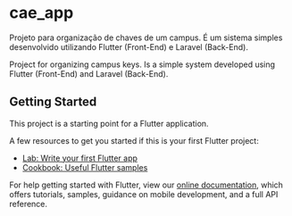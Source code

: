 # cae_app

Projeto para organização de chaves de um campus. É um sistema simples desenvolvido utilizando Flutter (Front-End) e Laravel (Back-End).

Project for organizing campus keys. Is a simple system developed using Flutter (Front-End) and Laravel (Back-End).

## Getting Started

This project is a starting point for a Flutter application.

A few resources to get you started if this is your first Flutter project:

- [Lab: Write your first Flutter app](https://flutter.dev/docs/get-started/codelab)
- [Cookbook: Useful Flutter samples](https://flutter.dev/docs/cookbook)

For help getting started with Flutter, view our
[online documentation](https://flutter.dev/docs), which offers tutorials,
samples, guidance on mobile development, and a full API reference.
